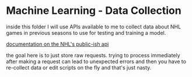 # Machine Learning - Data Collection

inside this folder I will use APIs available to me to collect data about NHL games in previous seasons to use for testing and training a model.

[documentation on the NHL's public-ish api](https://gitlab.com/dword4/nhlapi/-/tree/master)

the goal here is to just store raw requests. trying to process immediately after making a request can lead to unexpected errors and then you have to re-collect data or edit scripts on the fly and that's just nasty.
